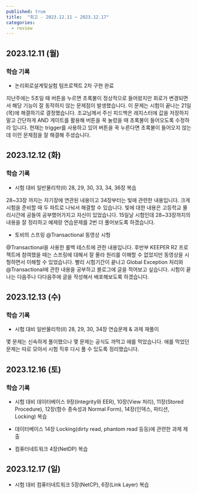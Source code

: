 ```yaml
---
published: true
title:  "회고 - 2023.12.11 ~ 2023.12.17"
categories:
  - review
---
```


## 2023.12.11 (월)

### 학습 기록

- 논리회로설계및실험 텀프로젝트 2차 구현 완료

지난주에는 5초일 때 버튼을 누르면 초록불이 정상적으로 들어왔지만 회로가 변경되면서 해당 기능이 잘 동작하지 않는 문제점이 발생했습니다. 이 문제는 시험이 끝나는 21일(목)에 해결하기로 결정했습니다. 조교님께서 주신 피드백은 레지스터에 값을 저장하지 말고 간단하게 AND 게이트를 활용해 버튼을 꾹 눌렀을 때 초록불이 들어오도록 수정하라 입니다. 현재는 trigger를 사용하고 있어 버튼을 꾹 누른다면 초록불이 들어오지 않는데 이런 문제점을 잘 해결해 주셨습니다.

## 2023.12.12 (화)

### 학습 기록

- 시험 대비 일반물리학(II) 28, 29, 30, 33, 34, 36장 복습

28~33장 까지는 자기장에 연관된 내용이고 34장부터는 빛에 관련한 내용입니다. 크게 시험을 준비할 때 두 파트로 나눠서 해결할 수 있습니다. 빛에 대한 내용은 고등학교 물리시간에 공들여 공부했어가지고 자신이 있었습니다. 15일날 시험인데 28~33장까지의 내용을 잘 정리하고 예제랑 연습문제를 2번 더 풀어보도록 하겠습니다.

- 토비의 스프링 @Transactional 동영상 시헝

@Transactional을 사용한 롤백 테스트에 관한 내용입니다. 후반부 KEEPER R2 프로젝트에 참여했을 때는 스프링에 대해서 잘 몰라 원리를 이해할 수 없었지만 동영상을 시헝하면서 이해할 수 있었습니다. 빨리 시험기간이 끝나고 Global Exception 처리와 @Transactional에 관한 내용을 공부하고 블로그에 글을 적어보고 싶습니다. 시험이 끝나는 다음주나 다다음주에 글을 작성해서 배포해보도록 하겠습니다.

## 2023.12.13 (수)

### 학습 기록

- 시험 대비 일반물리학(II) 28, 29, 30, 34장 연습문제 & 과제 재풀이

몇 문제는 신속하게 풀이했으나 몇 문제는 공식도 까먹고 애를 먹었습니다. 애를 먹었던 문제는 따로 모아서 시험 직후 다시 풀 수 있도록 정리했습니다.


## 2023.12.16 (토)

### 학습 기록

- 시험 대비 데이터베이스 9장(Integrity와 EER), 10장(View 처리), 11장(Stored Procedure), 12장(함수 종속성과 Normal Form), 14장(인덱스, 파티션, Locking) 복습

- 데이터베이스 14장 Locking(dirty read, phantom read 등등)에 관련한 과제 제출

- 컴퓨터네트워크 4장(NetDP) 복습

## 2023.12.17 (일)

- 시험 대비 컴퓨터네트워크 5장(NetCP), 6장(Link Layer) 복습

